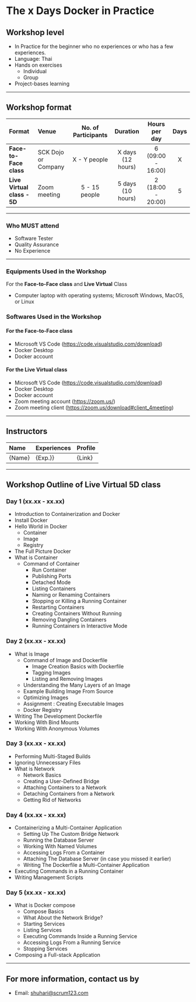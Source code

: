 # The x Days Docker in Practice

## Workshop level

- In Practice for the beginner who no experiences or who has a few experiences.
- Language: Thai
- Hands on exercises
  - Individual
  - Group
- Project-bases learning

---

## Workshop format

Format | Venue | No. of Participants | Duration | Hours per day | Days |
:----- | :----- | :-----: | :-----: | :-----: | :-----: |
**Face-to-Face class** | SCK Dojo or Company | X - Y people |X days (12 hours) | 6 (09:00 - 16:00) | X |
**Live Virtual class - 5D** | Zoom meeting | 5 - 15 people |5 days (10 hours) | 2 (18:00 - 20:00) | 5 |

---

### Who **MUST** attend

- Software Tester
- Quality Assurance
- No Experience

---

### Equipments Used in the Workshop

For the **Face-to-Face class** and **Live Virtual** Class

- Computer laptop with operating systems; Microsoft Windows, MacOS, or Linux

### Softwares Used in the Workshop

#### For the **Face-to-Face class**

- Microsoft VS Code (<https://code.visualstudio.com/download>)
- Docker Desktop
- Docker account

#### For the **Live Virtual class**

- Microsoft VS Code (<https://code.visualstudio.com/download>)
- Docker Desktop
- Docker account
- Zoom meeting account (<https://zoom.us/>)
- Zoom meeting client (<https://zoom.us/download#client_4meeting>)

---

## Instructors

| Name | Experiences | Profile |
| :----- | :----- | :----- |
| {Name} | {Exp.}} | {Link} |

---

## Workshop Outline of Live Virtual 5D class

### Day 1 (xx.xx - xx.xx)

- Introduction to Containerization and Docker
- Install Docker
- Hello World in Docker
    - Container
    - Image
    - Registry
- The Full Picture Docker
- What is Container
   - Command of Container
     - Run Container
     - Publishing Ports
     - Detached Mode
     - Listing Containers
     - Naming or Renaming Containers
     - Stopping or Killing a Running Container
     - Restarting Containers
     - Creating Containers Without Running
     - Removing Dangling Containers
     - Running Containers in Interactive Mode 

### Day 2 (xx.xx - xx.xx)

- What is Image
   - Command of Image and Dockerfile
      - Image Creation Basics with Dockerfile
      - Tagging Images
      - Listing and Removing Images
   - Understanding the Many Layers of an Image  
   - Example Building Image From Source
   - Optimizing Images
   - Assignment : Creating Executable Images
   - Docker Registry
- Writing The Development Dockerfile
- Working With Bind Mounts
- Working With Anonymous Volumes

### Day 3 (xx.xx - xx.xx)

- Performing Multi-Staged Builds
- Ignoring Unnecessary Files
- What is Network
  - Network Basics
  - Creating a User-Defined Bridge
  - Attaching Containers to a Network
  - Detaching Containers from a Network
  - Getting Rid of Networks

### Day 4 (xx.xx - xx.xx)

- Containerizing a Multi-Container Application
  - Setting Up The Custom Bridge Network
  - Running the Database Server
  - Working With Named Volumes
  - Accessing Logs From a Container
  - Attaching The Database Server (in case you missed it earlier)
  - Writing The Dockerfile a Multi-Container Application
- Executing Commands in a Running Container
- Writing Management Scripts

### Day 5 (xx.xx - xx.xx)

- What is Docker compose
  - Compose Basics
  - What About the Network Bridge?
  - Starting Services
  - Listing Services
  - Executing Commands Inside a Running Service
  - Accessing Logs From a Running Service
  - Stopping Services
- Composing a Full-stack Application

---

## For more information, contact us by

- Email: shuhari@scrum123.com
